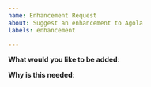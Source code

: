 ```yaml
---
name: Enhancement Request
about: Suggest an enhancement to Agola
labels: enhancement

---
```

<!--

Please only use this template for submitting enhancement requests

-->

**What would you like to be added**:

**Why is this needed**: